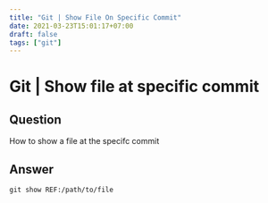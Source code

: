 ```yaml
---
title: "Git | Show File On Specific Commit"
date: 2021-03-23T15:01:17+07:00
draft: false
tags: ["git"]
---
```


# Git | Show file at specific commit

## Question

How to show a file at the specifc commit

## Answer

```console
git show REF:/path/to/file
```
